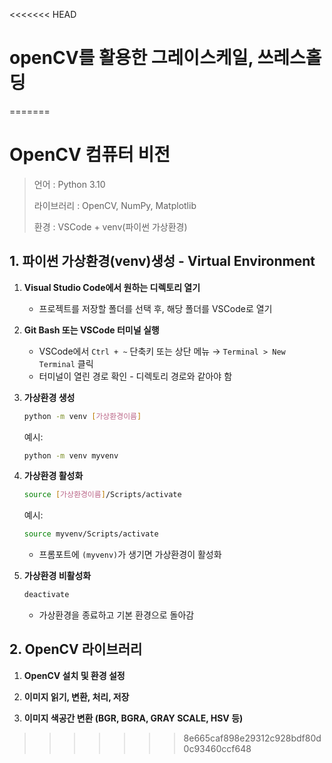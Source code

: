 <<<<<<< HEAD
# openCV를 활용한 그레이스케일, 쓰레스홀딩
=======
# OpenCV 컴퓨터 비전

> 언어 : Python 3.10
> 
> 라이브러리 : OpenCV, NumPy, Matplotlib
> 
> 환경 : VSCode + venv(파이썬 가상환경)


## 1. 파이썬 가상환경(venv)생성 - Virtual Environment

1. **Visual Studio Code에서 원하는 디렉토리 열기**  
   - 프로젝트를 저장할 폴더를 선택 후, 해당 폴더를 VSCode로 열기

2. **Git Bash 또는 VSCode 터미널 실행**  
   - VSCode에서 `Ctrl + ~` 단축키 또는 상단 메뉴 → `Terminal > New Terminal` 클릭  
   - 터미널이 열린 경로 확인 - 디렉토리 경로와 같아야 함

3. **가상환경 생성**
   ```bash
   python -m venv [가상환경이름]
   ```
   예시:
   ```bash
   python -m venv myvenv
   ```

4. **가상환경 활성화**
   ```bash
   source [가상환경이름]/Scripts/activate
   ```
   예시:
   ```bash
   source myvenv/Scripts/activate
   ```
   - 프롬포트에 `(myvenv)`가 생기면 가상환경이 활성화

5. **가상환경 비활성화**
   ```bash
   deactivate
   ```
   - 가상환경을 종료하고 기본 환경으로 돌아감


## 2. OpenCV 라이브러리

1. **OpenCV 설치 및 환경 설정**

2. **이미지 읽기, 변환, 처리, 저장**

3. **이미지 색공간 변환 (BGR, BGRA, GRAY SCALE, HSV 등)**
>>>>>>> 8e665caf898e29312c928bdf80d0c93460ccf648
